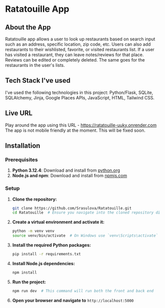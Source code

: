 
# Ratatouille App

## About the App

Ratatouille app allows a user to look up restaurants based on search input such as an address, specific location, zip code, etc. Users can also add restaurants to their wishlisted, favorite, or visited restaurants list. If a user has visited a restaurant, they can leave notes/reviews for that place. Reviews can be edited or completely deleted. The same goes for the restaurants in the user's lists.

## Tech Stack I've used

I've used the following technologies in this project: Python/Flask, SQLite, SQLAlchemy, Jinja, Google Places APIs, JavaScript, HTML, Tailwind CSS.

## Live URL

Play around the app using this URL -  https://ratatouille-uuky.onrender.com The app is not mobile friendly at the moment. This will be fixed soon. 

## Installation

### Prerequisites

1. **Python 3.12.4**: Download and install from [python.org](https://www.python.org/downloads/)
2. **Node.js and npm**: Download and install from [npmjs.com](https://docs.npmjs.com/downloading-and-installing-node-js-and-npm)

### Setup

1. **Clone the repository:**
    ```sh
    git clone https://github.com/Srasulova/Ratatouille.git
    cd Ratatouille  # Ensure you navigate into the cloned repository directory
    ```

2. **Create a virtual environment and activate it:**
    ```sh
    python -m venv venv
    source venv/bin/activate  # On Windows use `venv\Scripts\activate`
    ```

3. **Install the required Python packages:**
    ```sh
    pip install -r requirements.txt
    ```

4. **Install Node.js dependencies:**
    ```sh
    npm install
    ```

5. **Run the project:**
    ```sh
    npm run dev  # This command will run both the front and back end
    ```

6. **Open your browser and navigate to** `http://localhost:5000`


